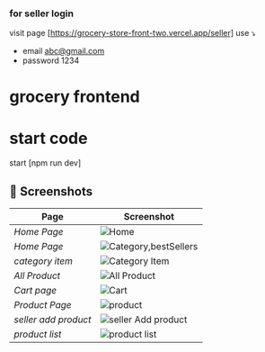 ### for seller login
visit page [https://grocery-store-front-two.vercel.app/seller]
use ⤵️
- email abc@gmail.com
- password 1234

# grocery frontend 
# start code
start [npm run dev]

## 📸 Screenshots

| Page | Screenshot |
|------|-----------|
| *Home Page* | ![Home](https://github.com/user-attachments/assets/d355a2b0-d0e9-4ca6-ad03-fbec44ce42a9) |
| *Home Page* | ![Category,bestSellers](https://github.com/user-attachments/assets/be8c2f84-d27d-4892-8881-bae4adb7200e) |
| *category item* | ![Category Item](https://github.com/user-attachments/assets/c60df49b-532f-48fe-bab6-586ccaf45cc7) |
| *All Product* | ![All Product](https://github.com/user-attachments/assets/8ab0aec5-dc5e-4e82-8860-5611e1548208) |
| *Cart page* | ![Cart](https://github.com/user-attachments/assets/3ad54521-6fee-432b-98f6-8a448bae5830) |
| *Product Page* | ![product](https://github.com/user-attachments/assets/0a32e62a-5715-4ef3-9669-253c12bd5eeb) |
| *seller add product* | ![seller Add product](https://github.com/user-attachments/assets/ff356b93-9087-48ed-bb9a-127310867f3c) |
| *product list* | ![product list](https://github.com/user-attachments/assets/0c4b0c0e-2df8-4eea-8127-4535cd84e519) |
